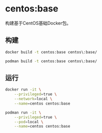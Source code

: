 # centos:base

构建基于CentOS基础Docker包。

## 构建
```bash
docker build -t centos:base centos\:base/

podman build -t centos:base centos\:base/
```

## 运行
```bash
docker run -it \
    --privileged=true \
    --network=local \
    --name=centos centos:base

podman run -it \
    --privileged=true \
    --pod=local \
    --name=centos centos:base
```